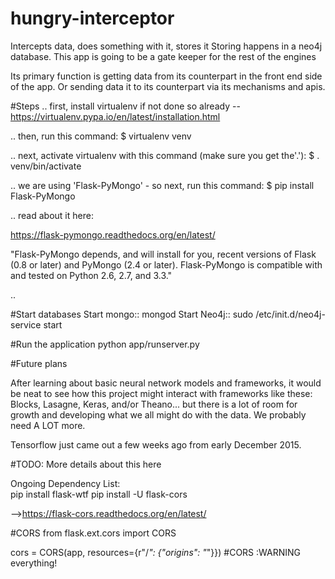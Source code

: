 # hungry-interceptor
Intercepts data, does something with it, stores it
Storing happens in a neo4j database.
This app is going to be a gate keeper for the rest of the engines

Its primary function is getting data from its counterpart in the front end side of the app. Or sending data it to its counterpart via its mechanisms and apis.

#Steps
.. first, install virtualenv if not done so already -- https://virtualenv.pypa.io/en/latest/installation.html

.. then, run this command:  $ virtualenv venv

.. next, activate virtualenv with this command (make sure you get the'.'):  $ . venv/bin/activate

.. we are using 'Flask-PyMongo' - so next, run this command: $ pip install Flask-PyMongo

.. read about it here:

https://flask-pymongo.readthedocs.org/en/latest/

"Flask-PyMongo depends, and will install for you, recent versions of Flask (0.8 or later) and PyMongo (2.4 or later). Flask-PyMongo is compatible with and tested on Python 2.6, 2.7, and 3.3."

..

#Start databases
Start mongo:: mongod
Start Neo4j:: sudo /etc/init.d/neo4j-service start


#Run the application
python app/runserver.py


#Future plans

After learning about basic neural network models and frameworks, it would be neat to see how this project might interact with frameworks like these: Blocks, Lasagne, Keras, and/or Theano... but there is a lot of room for growth and developing what we all might do with the data. We probably need A LOT more.

Tensorflow just came out a few weeks ago from early December 2015.

#TODO: More details about this here


Ongoing Dependency List:  
pip install flask-wtf
pip install -U flask-cors

-->https://flask-cors.readthedocs.org/en/latest/

#CORS
from flask.ext.cors import CORS

cors = CORS(app, resources={r"/*": {"origins": "*"}}) #CORS :WARNING everything!
